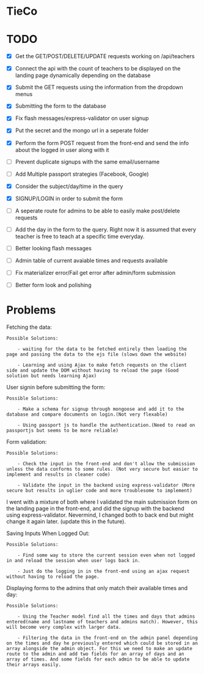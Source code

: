 # TieCo

# TODO

- [x] Get the GET/POST/DELETE/UPDATE requests working on /api/teachers

- [x] Connect the api with the count of teachers to be displayed on the landing page dynamically depending on the database

- [x] Submit the GET requests using the information from the dropdown menus

- [x] Submitting the form to the database

- [x] Fix flash messages/express-validator on user signup

- [x] Put the secret and the mongo url in a seperate folder

- [x] Perform the form POST request from the front-end and send the info about the logged in user along with it

- [ ] Prevent duplicate signups with the same email/username

- [ ] Add Multiple passport strategies (Facebook, Google)

- [x] Consider the subject/day/time in the query

- [x] SIGNUP/LOGIN in order to submit the form

- [ ] A seperate route for admins to be able to easily make post/delete requests

- [ ] Add the day in the form to the query. Right now it is assumed that every teacher is free to teach at a specific time everyday.

- [ ] Better looking flash messages

- [ ] Admin table of current avaiable times and requests available

- [ ] Fix materializer error/Fail get error after admin/form submission

- [ ] Better form look and polishing

# Problems

Fetching the data:

    Possible Solutions:

    	- waiting for the data to be fetched entirely then loading the page and passing the data to the ejs file (slows down the website)

    	- Learning and using Ajax to make fetch requests on the client side and update the DOM without having to reload the page (Good solution but needs learning Ajax)

User signin before submitting the form:

    Possible Solutions:

    	- Make a schema for signup through mongoose and add it to the database and compare documents on login.(Not very flexable)

    	- Using passport js to handle the authentication.(Need to read on passportjs but seems to be more reliable)

Form validation:

    Possible Solutions:

    	- Check the input in the front-end and don't allow the submission unless the data conforms to some rules. (Not very secure but easier to implement and results in cleaner code)

    	- Validate the input in the backend using express-validator (More secure but results in uglier code and more troublesome to implement)

I went with a mixture of both where I validated the main submission form on the landing page in the front-end, and did the signup with the backend using express-validator. Nevermind, I changed both to back end but might change it again later. (update this in the future).

Saving Inputs When Logged Out:

    Possible Solutions:

    	- Find some way to store the current session even when not logged in and reload the session when user logs back in.

    	- Just do the logging in in the front-end using an ajax request without having to reload the page.

Displaying forms to the admins that only match their available times and day:

    Possible Solutions:

    	- Using the Teacher model find all the times and days that admins entered(name and lastname of teachers and admins match). However, this will become very complex with larger data.

    	- Filtering the data in the front-end on the admin panel depending on the times and day he previously entered which could be stored in an array alongside the admin object. For this we need to make an update route to the admin and add two fields for an array of days and an array of times. And some fields for each admin to be able to update their arrays easily.
